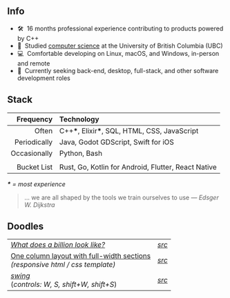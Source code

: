 ## Info

- 🛠️&nbsp; 16 months professional experience contributing to products powered by C++
- 📜&nbsp; Studied [computer science](https://www.cs.ubc.ca/about-our-department) at the University of British Columbia (UBC)
- 💻&nbsp; Comfortable developing on Linux, macOS, and Windows, in-person and remote
- 💼&nbsp; Currently seeking back-end, desktop, full-stack, and other software development roles

## Stack

|Frequency|Technology|
|-:|:-|
|Often|C++<strong>\*</strong>, Elixir<strong>\*</strong>, SQL, HTML, CSS, JavaScript|
|Periodically|Java, Godot GDScript, Swift for iOS|
|Occasionally|Python, Bash|
|||
|Bucket List|Rust, Go, Kotlin for Android, Flutter, React Native|

_<strong>\*</strong> = most experience_

> ... we are all shaped by the tools we train ourselves to use _― Edsger W. Dijkstra_

## Doodles

|||
|-|-|
| [_What does a billion look like?_](https://pseigo.github.io/what-does-a-billion-look-like/) | _[src](https://github.com/pseigo/what-does-a-billion-look-like)_ |
| [One column layout with full-width sections](https://pseigo.github.io/html-one-column-full-width-sections/) <br> _(responsive html&nbsp;/&nbsp;css template)_ | _[src](https://github.com/pseigo/html-one-column-full-width-sections)_ |
| [_swing_](https://peytonseigo.ca/projects/swing/) <br> (_controls: W, S, shift+W, shift+S_) | _[src](https://peytonseigo.ca/projects/swing/src/main.js)_ |
